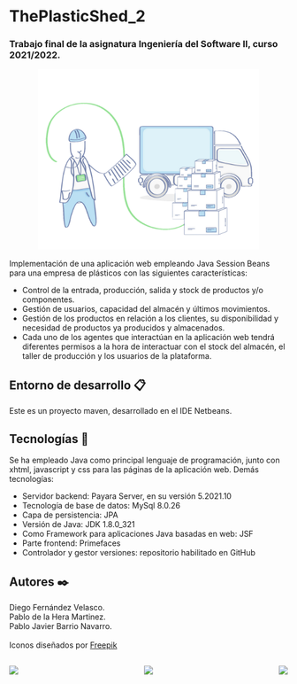 # ThePlasticShed_2

### Trabajo final de la asignatura Ingeniería del Software II, curso 2021/2022.

<p align="center">
  <img height=325 width=400 src="src/main/webapp/assets/img/logos/loginPhotoTransparent.png">
</p>

Implementación de una aplicación web empleando Java Session Beans para una empresa de plásticos con las siguientes características:
-   Control de la entrada, producción, salida y stock de productos y/o componentes.
-   Gestión de usuarios, capacidad del almacén y últimos movimientos.
-   Gestión de los productos en relación a los clientes, su  disponibilidad y necesidad de productos ya producidos y almacenados.
-   Cada uno de los agentes que interactúan en la aplicación web tendrá diferentes permisos a la hora de interactuar con el stock del almacén, el taller de producción y los usuarios de la plataforma.

## Entorno de desarrollo 📋

Este es un proyecto maven, desarrollado en el IDE Netbeans.

## Tecnologías 🔧

Se ha empleado Java como principal lenguaje de programación, junto con xhtml, javascript y css para las páginas de la aplicación web. Demás tecnologías:
-   Servidor backend: Payara Server, en su versión 5.2021.10
-   Tecnología de base de datos: MySql 8.0.26
-   Capa de persistencia: JPA
-   Versión de Java: JDK 1.8.0_321
-   Como Framework para aplicaciones Java basadas en web: JSF
-   Parte frontend: Primefaces
-   Controlador y gestor versiones: repositorio habilitado en GitHub


## Autores ✒️

Diego Fernández Velasco. <br>
Pablo de la Hera Martinez. <br>
Pablo Javier Barrio Navarro. <br><br>
Iconos diseñados por <a href="https://www.freepik.com" title="Freepik">Freepik</a>


##
<p align="center">
  <img align="left" src="https://forthebadge.com/images/badges/gluten-free.svg">
  <img src="https://forthebadge.com/images/badges/made-with-java.svg">
  <img align="right" src="https://forthebadge.com/images/badges/built-with-love.svg">
</p>

